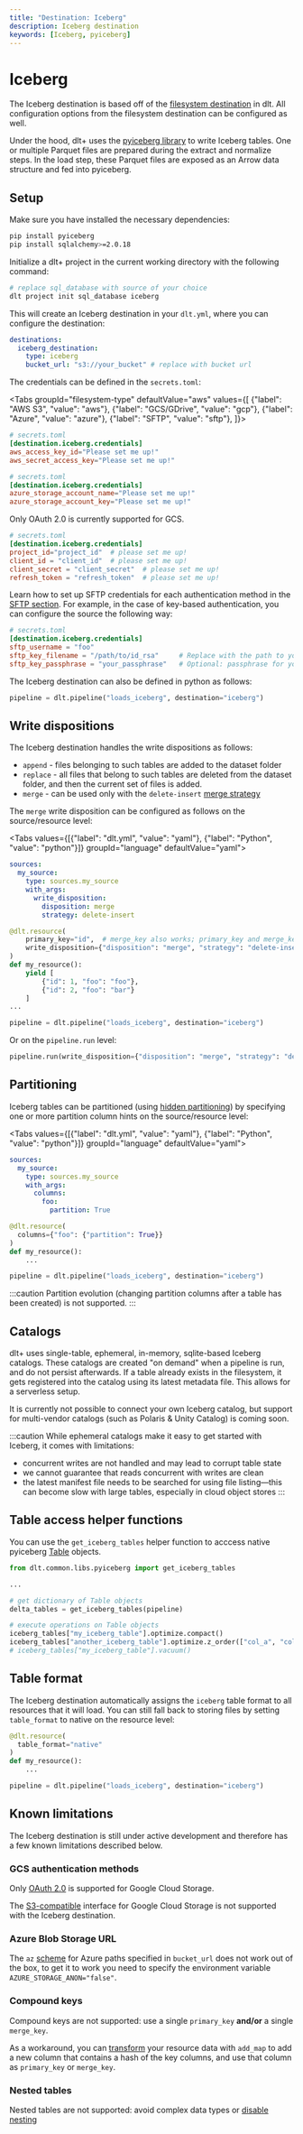 ```yaml
---
title: "Destination: Iceberg"
description: Iceberg destination
keywords: [Iceberg, pyiceberg]
---
```


# Iceberg

The Iceberg destination is based off of the [filesystem destination](../../dlt-ecosystem/destinations/filesystem.md) in dlt. All configuration options from the filesystem destination can be configured as well.

Under the hood, dlt+ uses the [pyiceberg library](https://py.iceberg.apache.org/) to write Iceberg tables. One or multiple Parquet files are prepared during the extract and normalize steps. In the load step, these Parquet files are exposed as an Arrow data structure and fed into pyiceberg.

## Setup

Make sure you have installed the necessary dependencies:
```sh
pip install pyiceberg
pip install sqlalchemy>=2.0.18
```

Initialize a dlt+ project in the current working directory with the following command:

```sh
# replace sql_database with source of your choice
dlt project init sql_database iceberg
```

This will create an Iceberg destination in your `dlt.yml`, where you can configure the destination:

```yaml
destinations:
  iceberg_destination:
    type: iceberg
    bucket_url: "s3://your_bucket" # replace with bucket url
```

The credentials can be defined in the `secrets.toml`:

<Tabs
  groupId="filesystem-type"
  defaultValue="aws"
  values={[
    {"label": "AWS S3", "value": "aws"},
    {"label": "GCS/GDrive", "value": "gcp"},
    {"label": "Azure", "value": "azure"},
    {"label": "SFTP", "value": "sftp"},
]}>

<TabItem value="aws">

```toml
# secrets.toml
[destination.iceberg.credentials]
aws_access_key_id="Please set me up!"
aws_secret_access_key="Please set me up!"
```
</TabItem>

<TabItem value="azure">

```toml
# secrets.toml
[destination.iceberg.credentials]
azure_storage_account_name="Please set me up!"
azure_storage_account_key="Please set me up!"
```
</TabItem>

<TabItem value="gcp">

Only OAuth 2.0 is currently supported for GCS.

```toml
# secrets.toml
[destination.iceberg.credentials]
project_id="project_id"  # please set me up!
client_id = "client_id"  # please set me up!
client_secret = "client_secret"  # please set me up!
refresh_token = "refresh_token"  # please set me up!
```
</TabItem>

<TabItem value="sftp">

Learn how to set up SFTP credentials for each authentication method in the [SFTP section](../../dlt-ecosystem/destinations/filesystem#sftp).
For example, in the case of key-based authentication, you can configure the source the following way:

```toml
# secrets.toml
[destination.iceberg.credentials]
sftp_username = "foo"
sftp_key_filename = "/path/to/id_rsa"     # Replace with the path to your private key file
sftp_key_passphrase = "your_passphrase"   # Optional: passphrase for your private key
```
</TabItem>

</Tabs>

The Iceberg destination can also be defined in python as follows:

```py
pipeline = dlt.pipeline("loads_iceberg", destination="iceberg")
```


## Write dispositions

The Iceberg destination handles the write dispositions as follows:
- `append` - files belonging to such tables are added to the dataset folder
- `replace` - all files that belong to such tables are deleted from the dataset folder, and then the current set of files is added.
- `merge` - can be used only with the `delete-insert` [merge strategy](../../general-usage/incremental-loading#delete-insert-strategy)

The `merge` write disposition can be configured as follows on the source/resource level:

<Tabs values={[{"label": "dlt.yml", "value": "yaml"}, {"label": "Python", "value": "python"}]}  groupId="language" defaultValue="yaml">
  <TabItem value="yaml">

```yaml
sources:
  my_source:
    type: sources.my_source
    with_args:
      write_disposition:
        disposition: merge
        strategy: delete-insert
```
  </TabItem>
  <TabItem value="python">

```py
@dlt.resource(
    primary_key="id",  # merge_key also works; primary_key and merge_key may be used together
    write_disposition={"disposition": "merge", "strategy": "delete-insert"},
)
def my_resource():
    yield [
        {"id": 1, "foo": "foo"},
        {"id": 2, "foo": "bar"}
    ]
...

pipeline = dlt.pipeline("loads_iceberg", destination="iceberg")

```
</TabItem>
</Tabs>

Or on the `pipeline.run` level: <!-- can this also be defined in the yaml??-->

```py
pipeline.run(write_disposition={"disposition": "merge", "strategy": "delete-insert"})
```

## Partitioning

Iceberg tables can be partitioned (using [hidden partitioning](https://iceberg.apache.org/docs/latest/partitioning/)) by specifying one or more partition column hints on the source/resource level:

<Tabs values={[{"label": "dlt.yml", "value": "yaml"}, {"label": "Python", "value": "python"}]}  groupId="language" defaultValue="yaml">
  <TabItem value="yaml">

  ```yaml
  sources:
    my_source:
      type: sources.my_source
      with_args:
        columns:
          foo:
            partition: True
  ```

  </TabItem>
  <TabItem value="python">

  ```py
  @dlt.resource(
    columns={"foo": {"partition": True}}
  )
  def my_resource():
      ...

  pipeline = dlt.pipeline("loads_iceberg", destination="iceberg")
  ```

  </TabItem>
</Tabs>

:::caution
Partition evolution (changing partition columns after a table has been created) is not supported.
:::

## Catalogs

dlt+ uses single-table, ephemeral, in-memory, sqlite-based Iceberg catalogs. These catalogs are created "on demand" when a pipeline is run, and do not persist afterwards. If a table already exists in the filesystem, it gets registered into the catalog using its latest metadata file. This allows for a serverless setup. 

It is currently not possible to connect your own Iceberg catalog, but support for multi-vendor catalogs (such as Polaris & Unity Catalog) is coming soon.

:::caution
While ephemeral catalogs make it easy to get started with Iceberg, it comes with limitations:
* concurrent writes are not handled and may lead to corrupt table state
* we cannot guarantee that reads concurrent with writes are clean
* the latest manifest file needs to be searched for using file listing—this can become slow with large tables, especially in cloud object stores
:::

## Table access helper functions
You can use the `get_iceberg_tables` helper function to acccess native pyiceberg [Table](https://py.iceberg.apache.org/reference/pyiceberg/table/#pyiceberg.table.Table) objects.

```py
from dlt.common.libs.pyiceberg import get_iceberg_tables

...

# get dictionary of Table objects
delta_tables = get_iceberg_tables(pipeline)

# execute operations on Table objects
iceberg_tables["my_iceberg_table"].optimize.compact()
iceberg_tables["another_iceberg_table"].optimize.z_order(["col_a", "col_b"])
# iceberg_tables["my_iceberg_table"].vacuum()
```


## Table format
The Iceberg destination automatically assigns the `iceberg` table format to all resources that it will load. You can still fall back to storing files  by setting `table_format` to native on the resource level:

  ```py
  @dlt.resource(
    table_format="native"
  )
  def my_resource():
      ...

  pipeline = dlt.pipeline("loads_iceberg", destination="iceberg")
  ```


## Known limitations
The Iceberg destination is still under active development and therefore has a few known limitations described below. 

### GCS authentication methods

Only [OAuth 2.0](../../dlt-ecosystem/destinations/bigquery#oauth-20-authentication) is supported for Google Cloud Storage.

The [S3-compatible](docs/dlt-ecosystem/destinations/filesystem#using-s3-compatible-storage) interface for Google Cloud Storage is not supported with the Iceberg destination.

### Azure Blob Storage URL

The `az` [scheme](../../dlt-ecosystem/destinations/filesystem#supported-schemes) for Azure paths specified in `bucket_url` does not work out of the box, to get it to work you need to specify the environment variable `AZURE_STORAGE_ANON="false"`.

### Compound keys
Compound keys are not supported: use a single `primary_key` **and/or** a single `merge_key`.

As a workaround, you can [transform](../../general-usage/resource#filter-transform-and-pivot-data) your resource data with `add_map` to add a new column that contains a hash of the key columns, and use that column as `primary_key` or `merge_key`.

### Nested tables
Nested tables are not supported: avoid complex data types or [disable nesting](../../general-usage/source#reduce-the-nesting-level-of-generated-tables)